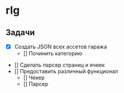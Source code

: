 # rlg
## Задачи
- [X] Создать JSON всех ассетов гаража
  - [] Починить категорию
- [] Сделать парсер страниц и ячеек
- [] Предоставить различный функционал
  - [] Чекер
  - [] Парсер 
